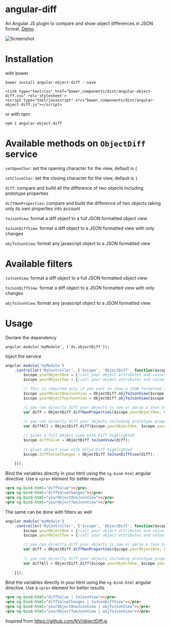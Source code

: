 # angular-diff
An Angular JS plugin to compare and show object differences in JSON format. [Demo](http://hipster-labs.github.io/angular-object-diff/)

![Screenshot](/screenshot.png)
# Installation

with bower
```
bower install angular-object-diff --save
```

```
<link type="text/css" href="bower_components/dist/angular-object-diff.css" rel='stylesheet'>
<script type="text/javascript" src="bower_components/dist/angular-object-diff.js"></script>
```

or with npm
```
npm i angular-object-diff
```

# Available methods on `ObjectDiff` service


`setOpenChar`: set the opening character for the view, default is `{`

`setCloseChar`: set the closing character for the view, default is `}`

`diff`: compare and build all the difference of two objects including prototype properties

`diffOwnProperties`: compare and build the difference of two objects taking only its own properties into account

`toJsonView`: format a diff object to a full JSON formatted object view

`toJsonDiffView`: format a diff object to a JSON formatted view with only changes

`objToJsonView`: format any javascript object to a JSON formatted view


# Available filters

`toJsonView`: format a diff object to a full JSON formatted object view

`toJsonDiffView`: format a diff object to a JSON formatted view with only changes

`objToJsonView`: format any javascript object to a JSON formatted view


# Usage

Declare the dependency
```
angular.module('myModule', ['ds.objectDiff']);

```

Inject the service

```javascript
angular.module('myModule')
    .controller('MyController', ['$scope', 'ObjectDiff', function($scope, ObjectDiff){
        $scope.yourObjectOne = {//all your object attributes and values here};
        $scope.yourObjectTwo = {//all your object attributes and values here};

        // This is required only if you want to show a JSON formatted view of your object without using a filter
        $scope.yourObjectOneJsonView = ObjectDiff.objToJsonView($scope.yourObjectOne);
        $scope.yourObjectTwoJsonView = ObjectDiff.objToJsonView($scope.yourObjectTwo);

        // you can directly diff your objects js now or parse a Json to object and diff
        var diff = ObjectDiff.diffOwnProperties($scope.yourObjectOne, $scope.yourObjectTwo);
        
        // you can directly diff your objects including prototype properties and inherited properties using `diff` method
        var diffAll = ObjectDiff.diff($scope.yourObjectOne, $scope.yourObjectTwo);

        // gives a full object view with Diff highlighted
        $scope.diffValue = ObjectDiff.toJsonView(diff);
        
        // gives object view with onlys Diff highlighted
        $scope.diffValueChanges = ObjectDiff.toJsonDiffView(diff);
    
    }]);
```

Bind the variables directly in your html using the `ng-bind-html` angular directive.
Use a `<pre>` element for better results

```html
<pre ng-bind-html="diffValue"></pre>
<pre ng-bind-html="diffValueChanges"></pre>
<pre ng-bind-html="yourObjectOneJsonView"></pre>
<pre ng-bind-html="yourObjectTwoJsonView"></pre>
```

The same can be done with filters as well

```javascript
angular.module('myModule')
    .controller('MyController', ['$scope', 'ObjectDiff', function($scope, ObjectDiff){
        $scope.yourObjectOne = {//all your object attributes and values here};
        $scope.yourObjectTwo = {//all your object attributes and values here};

        // you can directly diff your objects js now or parse a Json to object and diff
        var diff = ObjectDiff.diffOwnProperties($scope.yourObjectOne, $scope.yourObjectTwo);
        
        // you can directly diff your objects including prototype properties and inherited properties using `diff` method
        var diffAll = ObjectDiff.diff($scope.yourObjectOne, $scope.yourObjectTwo);
    
    }]);
```

Bind the variables directly in your html using the `ng-bind-html` angular directive.
Use a `<pre>` element for better results

```html
<pre ng-bind-html="diffValue | toJsonView"></pre>
<pre ng-bind-html="diffValueChanges | toJsonDiffView"></pre>
<pre ng-bind-html="yourObjectOneJsonView | objToJsonView"></pre>
<pre ng-bind-html="yourObjectTwoJsonView | objToJsonView"></pre>
```

Inspired from https://github.com/NV/objectDiff.js
